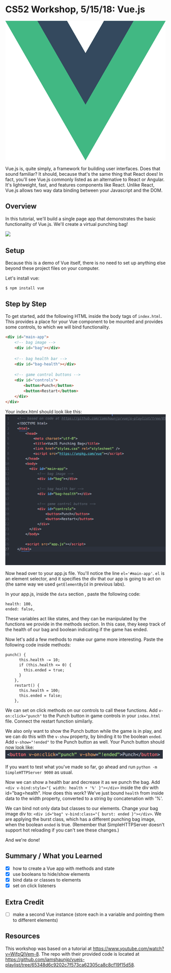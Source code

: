 # CS52 Workshop, 5/15/18:  Vue.js


![](img/Medium-Vue.png)

Vue.js is, quite simply, a framework for building user interfaces. Does that sound familiar?
It should, because that's the same thing that React does! In fact, you'll see Vue.js commonly
listed as an alternative to React or Angular. It's lightweight, fast, and
features components like React. Unlike React, Vue.js allows two way data binding
between your Javascript and the DOM.

## Overview

In this tutorial, we'll build a single page app that demonstrates the basic functionality
of Vue.js. We'll create a virtual punching bag!

![](https://i.imgur.com/3eDkeRZ.gif)

## Setup

Because this is a demo of Vue itself, there is no need to set up anything else
beyond these project files on your computer.

Let's install vue:

~~~~
$ npm install vue
~~~~

## Step by Step

To get started, add the following HTML inside the body tags of `index.html`.
This provides a place for your Vue component to be mounted and provides some controls, to which we will bind functionality.

```html
<div id="main-app">
    <!-- bag image -->
    <div id="bag"></div>

    <!-- bag health bar -->
    <div id="bag-health"></div>

    <!-- game control buttons -->
    <div id="controls">
        <button>Punch</button>
        <button>Restart</button>
    </div>
</div>
```

Your index.html should look like this:
![](img/indexHtmlScreenshot.png)


Now head over to your app.js file. You'll notice the line ``el='#main-app'``.
``el`` is an element selector, and it specifies the div that our app is going to act on (the same way we used ``getElementById`` in previous labs).

In your app.js, inside the ``data`` section , paste the following code:

~~~~
health: 100,
ended: false,
~~~~

These variables act like states, and they can be manipulated by the functions we provide in the methods section.
In this case, they keep track of the health of our bag and boolean indicating if the game has ended.

Now let's add a few methods to make our game more interesting. Paste the following code inside methods:

~~~~
punch() {
      this.health -= 10;
      if (this.health <= 0) {
        this.ended = true;
      }
    },
    restart() {
      this.health = 100;
      this.ended = false;
    },
~~~~

We can set on click methods on our controls to call these functions.
Add `v-on:click="punch"` to the Punch button in game controls in your ``index.html`` file. Connect the restart function similarly.

We also only want to show the Punch button while the game is in play, and we can do this with the `v-show` property, by binding it to the boolean `ended`. Add `v-show="!ended"` to the Punch button as well. Your Punch button should now look like:
![](img/punchButtonScreenshot.png)

If you want to test what you've made so far, go ahead and run `python -m SimpleHTTPServer 9000` as usual.

Now we can show a health bar and decrease it as we punch the bag. Add `<div v-bind:style="{ width: health + '%' }"></div>` inside the div with id="bag=health". How does this work? We've just bound `health` from inside data to the width property, converted to a string by concatenation with '%'.

We can bind not only data but classes to our elements. Change your bag image div to: `<div id="bag" v-bind:class="{ burst: ended }"></div>`. We are applying the burst class, which has a different punching bag image, when the boolean `ended` is true. (Remember that SimpleHTTPServer doesn't support hot reloading if you can't see these changes.)

And we're done!


## Summary / What you Learned

* [x] how to create a Vue app with methods and state
* [x] use booleans to hide/show elements
* [x] bind data or classes to elements
* [x] set on click listeners

## Extra Credit

* [ ] make a second Vue instance (store each in a variable and pointing them to different elements)

## Resources

This workshop was based on a tutorial at https://www.youtube.com/watch?v=WjfpQlVem-8.
The repo with their provided code is located at https://github.com/iamshaunjp/vuejs-playlist/tree/65348d6c9202c7f573ca62305ca8c8cf19f15d58.
